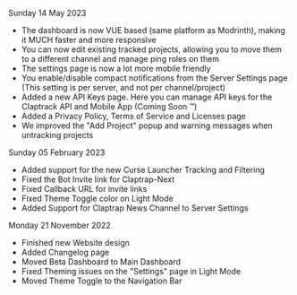 Sunday 14 May 2023

* The dashboard is now VUE based (same platform as Modrinth), making it MUCH faster and more responsive
* You can now edit existing tracked projects, allowing you to move them to a different channel and manage ping roles on them
* The settings page is now a lot more mobile friendly
* You enable/disable compact notifications from the Server Settings page (This setting is per server, and not per channel/project)
* Added a new API Keys page. Here you can manage API keys for the Claptrack API and Mobile App (Coming Soon ™️)
* Added a Privacy Policy, Terms of Service and Licenses page
* We improved the "Add Project" popup and warning messages when untracking projects


Sunday 05 February 2023

* Added support for the new Curse Launcher Tracking and Filtering
* Fixed the Bot Invite link for Claptrap-Next
* Fixed Callback URL for invite links
* Fixed Theme Toggle color on Light Mode
* Added Support for Claptrap News Channel to Server Settings


Monday 21 November 2022

* Finished new Website design
* Added Changelog page
* Moved Beta Dashboard to Main Dashboard
* Fixed Theming issues on the "Settings" page in Light Mode
* Moved Theme Toggle to the Navigation Bar

